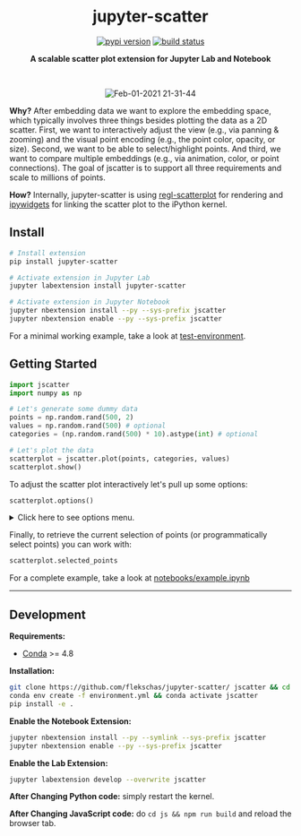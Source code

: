 <h1 align="center">
  jupyter-scatter
</h1>

<div align="center">
  
  [![pypi version](https://img.shields.io/pypi/v/jupyter-scatter.svg?color=1a8cff&style=flat-square)](https://pypi.org/project/jupyter-scatter/)
  [![build status](https://img.shields.io/github/workflow/status/flekschas/jupyter-scatter/Build%20Python%20&%20JavaScript?color=139ce9&style=flat-square)](https://github.com/flekschas/jupyter-scatter/actions?query=workflow%3A%22Build+Python+%26+JavaScript%22)
  
</div>

<div align="center">
  
  **A scalable scatter plot extension for Jupyter Lab and Notebook**
  
</div>

<br/>

<div align="center">
  
  ![Feb-01-2021 21-31-44](https://user-images.githubusercontent.com/932103/106544399-7a717680-64d5-11eb-8d04-288b70807bc0.gif)
  
</div>

**Why?** After embedding data we want to explore the embedding space, which typically involves three things besides plotting the data as a 2D scatter. First, we want to interactively adjust the view (e.g., via panning & zooming) and the visual point encoding (e.g., the point color, opacity, or size). Second, we want to be able to select/highlight points. And third, we want to compare multiple embeddings (e.g., via animation, color, or point connections). The goal of jscatter is to support all three requirements and scale to millions of points.

**How?** Internally, jupyter-scatter is using [regl-scatterplot](https://github.com/flekschas/regl-scatterplot/) for rendering and [ipywidgets](https://github.com/jupyter-widgets/ipywidgets) for linking the scatter plot to the iPython kernel.

## Install

```bash
# Install extension
pip install jupyter-scatter

# Activate extension in Jupyter Lab
jupyter labextension install jupyter-scatter

# Activate extension in Jupyter Notebook
jupyter nbextension install --py --sys-prefix jscatter
jupyter nbextension enable --py --sys-prefix jscatter
```

For a minimal working example, take a look at [test-environment](test-environment).

## Getting Started

```python
import jscatter
import numpy as np

# Let's generate some dummy data
points = np.random.rand(500, 2)
values = np.random.rand(500) # optional
categories = (np.random.rand(500) * 10).astype(int) # optional

# Let's plot the data
scatterplot = jscatter.plot(points, categories, values)
scatterplot.show()
```

To adjust the scatter plot interactively let's pull up some options:

```python
scatterplot.options()
```

<details><summary>Click here to see options menu.</summary>
<p>

![Option UI elements](https://user-images.githubusercontent.com/932103/106693338-3f8a4400-65a4-11eb-9f4f-dd8958375709.png)

</p>
</details>

Finally, to retrieve the current selection of points (or programmatically select points) you can work with:

```python
scatterplot.selected_points
```

For a complete example, take a look at [notebooks/example.ipynb](notebooks/example.ipynb)

---

## Development

**Requirements:**

- [Conda](https://docs.conda.io/en/latest/) >= 4.8

**Installation:**

```bash
git clone https://github.com/flekschas/jupyter-scatter/ jscatter && cd jscatter
conda env create -f environment.yml && conda activate jscatter
pip install -e .
```

**Enable the Notebook Extension:**

```bash
jupyter nbextension install --py --symlink --sys-prefix jscatter
jupyter nbextension enable --py --sys-prefix jscatter
```

**Enable the Lab Extension:**

```bash
jupyter labextension develop --overwrite jscatter
```

**After Changing Python code:** simply restart the kernel.

**After Changing JavaScript code:** do `cd js && npm run build` and reload the browser tab.
